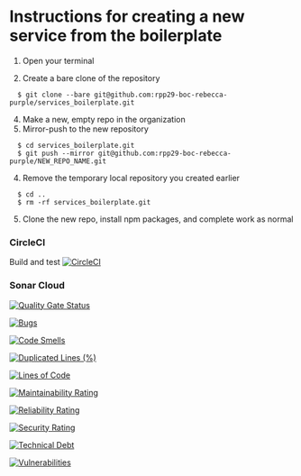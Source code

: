 # Instructions for creating a new service from the boilerplate

1. Open your terminal

2. Create a bare clone of the repository

```
  $ git clone --bare git@github.com:rpp29-boc-rebecca-purple/services_boilerplate.git
```

4. Make a new, empty repo in the organization
6. Mirror-push to the new repository

```
  $ cd services_boilerplate.git
  $ git push --mirror git@github.com:rpp29-boc-rebecca-purple/NEW_REPO_NAME.git
```

4. Remove the temporary local repository you created earlier

```
  $ cd ..
  $ rm -rf services_boilerplate.git
```

5. Clone the new repo, install npm packages, and complete work as normal

### CircleCI 

Build and test [![CircleCI](https://circleci.com/gh/rpp29-boc-rebecca-purple/users-service/tree/main.svg?style=svg)](https://circleci.com/gh/rpp29-boc-rebecca-purple/users-service/tree/main)

### Sonar Cloud

[![Quality Gate Status](https://sonarcloud.io/api/project_badges/measure?project=rpp29-boc-rebecca-purple_users-service&metric=alert_status)](https://sonarcloud.io/summary/new_code?id=rpp29-boc-rebecca-purple_users-service)

[![Bugs](https://sonarcloud.io/api/project_badges/measure?project=rpp29-boc-rebecca-purple_users-service&metric=bugs)](https://sonarcloud.io/summary/new_code?id=rpp29-boc-rebecca-purple_users-service)

[![Code Smells](https://sonarcloud.io/api/project_badges/measure?project=rpp29-boc-rebecca-purple_users-service&metric=code_smells)](https://sonarcloud.io/summary/new_code?id=rpp29-boc-rebecca-purple_users-service)

[![Duplicated Lines (%)](https://sonarcloud.io/api/project_badges/measure?project=rpp29-boc-rebecca-purple_users-service&metric=duplicated_lines_density)](https://sonarcloud.io/summary/new_code?id=rpp29-boc-rebecca-purple_users-service)

[![Lines of Code](https://sonarcloud.io/api/project_badges/measure?project=rpp29-boc-rebecca-purple_users-service&metric=ncloc)](https://sonarcloud.io/summary/new_code?id=rpp29-boc-rebecca-purple_users-service)

[![Maintainability Rating](https://sonarcloud.io/api/project_badges/measure?project=rpp29-boc-rebecca-purple_users-service&metric=sqale_rating)](https://sonarcloud.io/summary/new_code?id=rpp29-boc-rebecca-purple_users-service)

[![Reliability Rating](https://sonarcloud.io/api/project_badges/measure?project=rpp29-boc-rebecca-purple_users-service&metric=reliability_rating)](https://sonarcloud.io/summary/new_code?id=rpp29-boc-rebecca-purple_users-service)

[![Security Rating](https://sonarcloud.io/api/project_badges/measure?project=rpp29-boc-rebecca-purple_users-service&metric=security_rating)](https://sonarcloud.io/summary/new_code?id=rpp29-boc-rebecca-purple_users-service)

[![Technical Debt](https://sonarcloud.io/api/project_badges/measure?project=rpp29-boc-rebecca-purple_users-service&metric=sqale_index)](https://sonarcloud.io/summary/new_code?id=rpp29-boc-rebecca-purple_users-service)

[![Vulnerabilities](https://sonarcloud.io/api/project_badges/measure?project=rpp29-boc-rebecca-purple_users-service&metric=vulnerabilities)](https://sonarcloud.io/summary/new_code?id=rpp29-boc-rebecca-purple_users-service)
